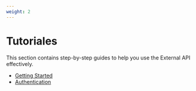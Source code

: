 ```yaml
---
weight: 2
---
```

# Tutoriales

This section contains step-by-step guides to help you use the External API effectively.

- [Getting Started](getting-started.md)
- [Authentication](authentication.md)
